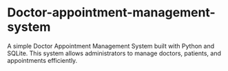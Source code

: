 # Doctor-appointment-management-system
A simple Doctor Appointment Management System built with Python and SQLite. This system allows administrators to manage doctors, patients, and appointments efficiently.
